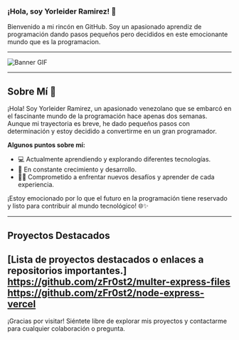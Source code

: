 ### ¡Hola, soy Yorleider Ramirez! 👋

Bienvenido a mi rincón en GitHub. Soy un apasionado aprendiz de programación dando pasos pequeños pero decididos en este emocionante mundo que es la programacion.

---

![Banner GIF]([enlace_a_tu_banner.gif](https://giphy.com/gifs/art-pixel-city-NKEt9elQ5cR68))

---

## Sobre Mí 🚀

¡Hola! Soy Yorleider Ramirez, un apasionado venezolano que se embarcó en el fascinante mundo de la programación hace apenas dos semanas. Aunque mi trayectoria es breve, he dado pequeños pasos con determinación y estoy decidido a convertirme en un gran programador.

**Algunos puntos sobre mí:**
- 💻 Actualmente aprendiendo y explorando diferentes tecnologías.
- 🌱 En constante crecimiento y desarrollo.
- 👨‍💻 Comprometido a enfrentar nuevos desafíos y aprender de cada experiencia.

¡Estoy emocionado por lo que el futuro en la programación tiene reservado y listo para contribuir al mundo tecnológico! 🌐✨


---

## Proyectos Destacados

[Lista de proyectos destacados o enlaces a repositorios importantes.]
https://github.com/zFr0st2/multer-express-files
https://github.com/zFr0st2/node-express-vercel
---

¡Gracias por visitar! Siéntete libre de explorar mis proyectos y contactarme para cualquier colaboración o pregunta.
